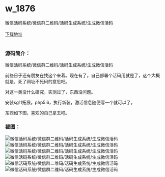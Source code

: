 # w_1876
微信活码系统/微信群二维码/活码生成系统/生成微信活码
<br/></br>
[下载地址](https://www.uuid2.com/1876.html "下载地址")
<br/></br>
<h3>源码简介：</h3>
<p>微信活码系统/微信群二维码/活码生成系统/生成微信活码<p>
<p>前些日子还有朋友在找这个来着。现在有了，自己部署个活码用就是了，这个大概就是，死了网址不死码的意思吧。<p>
<p>对这一类没什么研究，实测过了，东西没问题。<p>
<p>安装sg11拓展，php5.6，执行新装，激活信息随便写一个就可以了。<p>
<p>东西如下图，喜欢的自己拿去吧。<p>
<h3>截图：</h3>
<img src="https://www.uuid2.com/wp-content/uploads/img/202112/2cade53975.png" alt="微信活码系统/微信群二维码/活码生成系统/生成微信活码"><img src="https://www.uuid2.com/wp-content/uploads/img/20211202/1638430723238309.webp" alt="微信活码系统/微信群二维码/活码生成系统/生成微信活码"><img src="https://www.uuid2.com/wp-content/uploads/img/20211202/1638430724462671.webp" alt="微信活码系统/微信群二维码/活码生成系统/生成微信活码"><img src="https://www.uuid2.com/wp-content/uploads/img/20211202/1638430724405068.webp" alt="微信活码系统/微信群二维码/活码生成系统/生成微信活码"><img src="https://www.uuid2.com/wp-content/uploads/img/20211202/1638430725479998.webp" alt="微信活码系统/微信群二维码/活码生成系统/生成微信活码"><img src="https://www.uuid2.com/wp-content/uploads/img/20211202/1638430725830049.webp" alt="微信活码系统/微信群二维码/活码生成系统/生成微信活码">
